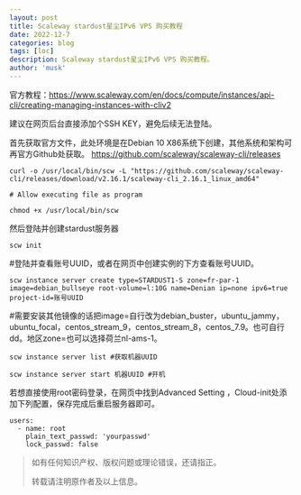 ```yaml
---
layout: post
title: Scaleway stardust星尘IPv6 VPS 购买教程
date: 2022-12-7
categories: blog
tags: [loc]
description: Scaleway stardust星尘IPv6 VPS 购买教程。
author: 'musk'
---
```

官方教程：https://www.scaleway.com/en/docs/compute/instances/api-cli/creating-managing-instances-with-cliv2

建议在网页后台直接添加个SSH KEY，避免后续无法登陆。

首先获取官方文件，此处环境是在Debian 10 X86系统下创建，其他系统和架构可再官方Github处获取。 https://github.com/scaleway/scaleway-cli/releases

    curl -o /usr/local/bin/scw -L "https://github.com/scaleway/scaleway-cli/releases/download/v2.16.1/scaleway-cli_2.16.1_linux_amd64"
    
    # Allow executing file as program
    
    chmod +x /usr/local/bin/scw
然后登陆并创建stardust服务器

    scw init  

#登陆并查看账号UUID，或者在网页中创建实例的下方查看账号UUID。

    scw instance server create type=STARDUST1-S zone=fr-par-1 image=debian_bullseye root-volume=l:10G name=Denian ip=none ipv6=true project-id=账号UUID

#需要安装其他镜像的话把image=自行改为debian_buster，ubuntu_jammy，ubuntu_focal，centos_stream_9，centos_stream_8，centos_7.9。也可自行dd。地区zone=也可以选择荷兰nl-ams-1。

    scw instance server list #获取机器UUID
    
    scw instance server start 机器UUID #开机

若想直接使用root密码登录，在网页中找到Advanced Setting ，Cloud-init处添加下列配置，保存完成后重启服务器即可。

    users:
      - name: root
        plain_text_passwd: 'yourpasswd'
        lock_passwd: false

> 如有任何知识产权、版权问题或理论错误，还请指正。
>
> 转载请注明原作者及以上信息。

